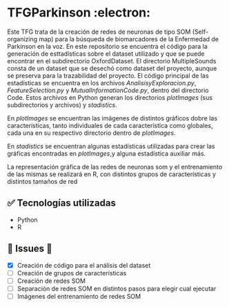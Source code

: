 # TFGParkinson :electron:
Este TFG trata de la creación de redes de neuronas de tipo SOM (Self-organizing map) para la búsqueda de biomarcadores de la Enfermedad de Parkinson en la voz. En este repositorio se encuentra el código para la generación de esttadísticas sobre el dataset utilizado y que se puede encontrar en el subdirectorio OxfordDataset. El directorio MultipleSounds consta de un dataset que se desechó como dataset del proyecto, aunque se preserva para la trazabilidad del proyecto.
El código principal de las estadísticas se encuentra en los archivos _AnalisisyExploracion.py_, _FeatureSelection.py_ y _MutualInformationCode.py_, dentro del directorio Code. Estos archivos en Python generan los directorios _plotImages_ (sus subdirectorios y archivos) y _stadistics_. 

En _plotImages_ se encuentran las imágenes de distintos gráficos dobre las características, tanto individuales de cada característica como globales, cada una en su respectivo directorio dentro de _plotImages_.

En _stadistics_ se encuentran algunas estadísticas utilizadas para crear las gráficas encontradas en _plotImages_,y alguna estadística auxiliar más.

La representación gráfica de las redes de neuronas som y el entrenamiento de las mismas se realizará en R, con distintos grupos de características y distintos tamaños de red

## :white_check_mark: Tecnologías utilizadas

- Python
- R

## :construction: Issues :construction:

- [x] Creación de código para el análisis del dataset
- [ ] Creación de grupos de características
- [ ] Creación de redes SOM
- [ ] Separación de redes SOM en distintos pasos para elegir cual ejecutar
- [ ] Imágenes del entrenamiento de redes SOM 

